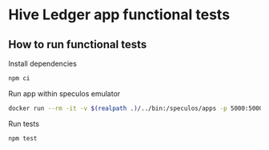 # Hive Ledger app functional tests

## How to run functional tests

Install dependencies

```bash
npm ci
```

Run app within speculos emulator

```bash
docker run --rm -it -v $(realpath .)/../bin:/speculos/apps -p 5000:5000 -p 40000:40000 speculos --display headless --apdu-port 40000 -s "salon stock memory business develop elegant chronic kite aspect nothing tone essay huge knock flip bar noise main cloth coin flavor only melody gain" apps/app.elf
```

Run tests

```
npm test
```